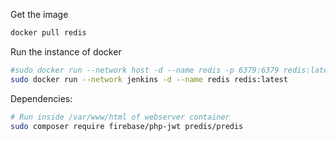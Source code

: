 Get the image
```bash
docker pull redis
```

Run the instance of docker
```bash
#sudo docker run --network host -d --name redis -p 6379:6379 redis:latest
sudo docker run --network jenkins -d --name redis redis:latest
```

Dependencies:
```bash
# Run inside /var/www/html of webserver container
sudo composer require firebase/php-jwt predis/predis
```
